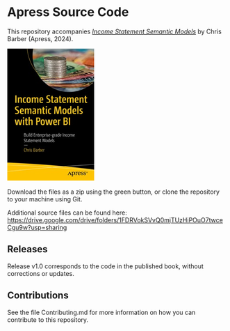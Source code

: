 # Apress Source Code

This repository accompanies [*Income Statement Semantic Models*](https://www.link.springer.com/book/10.1007/979-8-8688-0330-7) by Chris Barber (Apress, 2024).

[comment]: #cover
![Cover image](979-8-8688-0329-1.jpg)

Download the files as a zip using the green button, or clone the repository to your machine using Git.

Additional source files can be found here: https://drive.google.com/drive/folders/1FDRVokSVvQ0mjTUzHiPOuO7twceCgu9w?usp=sharing

## Releases

Release v1.0 corresponds to the code in the published book, without corrections or updates.

## Contributions

See the file Contributing.md for more information on how you can contribute to this repository.
